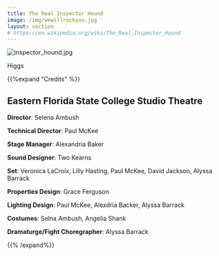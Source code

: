 ```yaml
---
title: The Real Inspector Hound
image: /img/wewillrockyou.jpg
layout: section
# https://en.wikipedia.org/wiki/The_Real_Inspector_Hound
---
```


![inspector_hound.jpg](/inspector_hound.jpg)

 Higgs 

{{%expand "Credits" %}}

## Eastern Florida State College Studio Theatre

**Director**: Selena Ambush 

**Technical Director**: Paul McKee 

**Stage Manager**: Alexandria Baker

**Sound Designer**: Two Kearns

**Set**: Veronica LaCroix, Lilly Hasting, Paul McKee, David Jackson, Alyssa Barrack

**Properties Design**: Grace Ferguson

**Lighting Design**: Paul McKee, Alexdria Backer, Alyssa Barrack

**Costumes**: Selna Ambush, Angelia Shank

**Dramaturge/Fight Choregrapher**: Alyssa Barrack

{{% /expand%}}